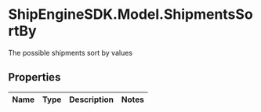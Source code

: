 # ShipEngineSDK.Model.ShipmentsSortBy
The possible shipments sort by values

## Properties

Name | Type | Description | Notes
------------ | ------------- | ------------- | -------------


